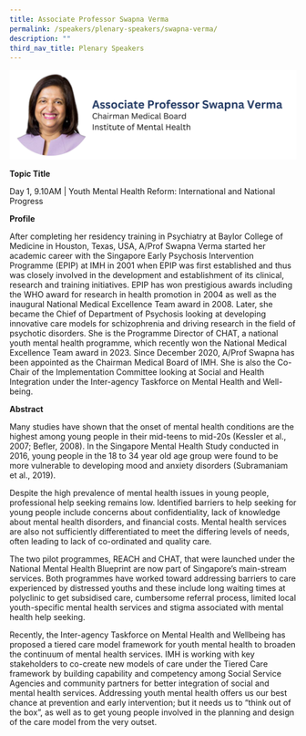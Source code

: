 ```yaml
---
title: Associate Professor Swapna Verma
permalink: /speakers/plenary-speakers/swapna-verma/
description: ""
third_nav_title: Plenary Speakers
---
```

<div style="display: flex; flex-wrap: wrap;">
  <div style="flex-basis: 100%; max-width: 100%;">
    <img alt="track speakers 1" src="/images/SpeakersPhoto/swapnavermav01.png">
  </div>
	</div>
	
<b>Topic Title</b>

<p id="left">Day 1, 9.10AM | Youth Mental Health Reform: International and National Progress</p>

**Profile**

After completing her residency training in Psychiatry at Baylor College of Medicine in Houston, Texas, USA, A/Prof Swapna Verma started her academic career with the Singapore Early Psychosis Intervention Programme (EPIP) at IMH in 2001 when EPIP was first established and thus was closely involved in the development and establishment of its clinical, research and training initiatives. EPIP has won prestigious awards including the WHO award for research in health promotion in 2004 as well as the inaugural National Medical Excellence Team award in 2008. Later, she became the Chief of Department of Psychosis looking at developing innovative care models for schizophrenia and driving research in the field of psychotic disorders. She is the Programme Director of CHAT, a national youth mental health programme, which recently won the National Medical Excellence Team award in 2023. Since December 2020, A/Prof Swapna has been appointed as the Chairman Medical Board of IMH. She&nbsp;is also the Co-Chair of the Implementation Committee looking at Social and Health Integration under the Inter-agency Taskforce on Mental Health and Well-being.

**Abstract**

Many studies have shown that the onset of mental health conditions are the highest among young people in their mid-teens to mid-20s (Kessler et al., 2007; Befler, 2008). In the Singapore Mental Health Study conducted in 2016, young people in the 18 to 34 year old age group were found to be more vulnerable to developing mood and anxiety disorders (Subramaniam et al., 2019). 

Despite the high prevalence of mental health issues in young people, professional help seeking remains low. Identified barriers to help seeking for young people include concerns about confidentiality, lack of knowledge about mental health disorders, and financial costs. Mental health services are also not sufficiently differentiated to meet the differing levels of needs, often leading to lack of co-ordinated and quality care.

The two pilot programmes, REACH and CHAT, that were launched under the National Mental Health Blueprint are now part of Singapore’s main-stream services. Both programmes have worked toward addressing barriers to care experienced by distressed youths and these include long waiting times at polyclinic to get subsidised care, cumbersome referral process, limited local youth-specific mental health services and stigma associated with mental health help seeking.

Recently, the Inter-agency Taskforce on Mental Health and Wellbeing has proposed a tiered care model framework for youth mental health to broaden the continuum of mental health services.  IMH is working with key stakeholders to co-create new models of care under the Tiered Care framework by building capability and competency among Social Service Agencies and community partners for better integration of social and mental health services.  Addressing youth mental health offers us our best chance at prevention and early intervention; but it needs us to “think out of the box”, as well as to get young people involved in the planning and design of the care model from the very outset.
